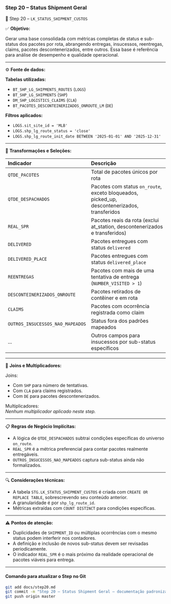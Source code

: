 ### Step 20 – Status Shipment Geral

🔹 Step 20 – `LK_STATUS_SHIPMENT_CUSTOS`

✅ **Objetivo:**

Gerar uma base consolidada com métricas completas de status e sub-status dos pacotes por rota, abrangendo entregas, insucessos, reentregas, claims, pacotes descontenerizados, entre outros. Essa base é referência para análise de desempenho e qualidade operacional.

---

⚙️ **Fonte de dados:**

**Tabelas utilizadas:**
- `BT_SHP_LG_SHIPMENTS_ROUTES` (`LOGS`)
- `BT_SHP_LG_SHIPMENTS` (`SHP`)
- `DM_SHP_LOGISTICS_CLAIMS` (`CLA`)
- `BT_PACOTES_DESCONTEINERIZADOS_ONROUTE_LM` (`DE`)

**Filtros aplicados:**
- `LOGS.sit_site_id = 'MLB'`
- `LOGS.shp_lg_route_status = 'close'`
- `LOGS.shp_lg_route_init_date BETWEEN '2025-01-01' AND '2025-12-31'`

---

📐 **Transformações e Seleções:**

| **Indicador**                   | **Descrição**                                                                   |
|:--------------------------------|:--------------------------------------------------------------------------------|
| `QTDE_PACOTES`                  | Total de pacotes únicos por rota                                                |
| `QTDE_DESPACHADOS`              | Pacotes com status `on_route`, exceto bloqueados, picked_up, descontenerizados, transferidos |
| `REAL_SPR`                      | Pacotes reais da rota (exclui at_station, descontenerizados e transferidos)     |
| `DELIVERED`                     | Pacotes entregues com status `delivered`                                        |
| `DELIVERED_PLACE`               | Pacotes entregues com status `delivered_place`                                  |
| `REENTREGAS`                    | Pacotes com mais de uma tentativa de entrega (`NUMBER_VISITED > 1`)             |
| `DESCONTEINERIZADOS_ONROUTE`    | Pacotes retirados de contêiner e em rota                                        |
| `CLAIMS`                        | Pacotes com ocorrência registrada como claim                                    |
| `OUTROS_INSUCESSOS_NAO_MAPEADOS`| Status fora dos padrões mapeados                                                |
| ...                             | Outros campos para insucessos por sub-status específicos                        |

---

🔁 **Joins e Multiplicadores:**

Joins:
- Com `SHP` para número de tentativas.
- Com `CLA` para claims registrados.
- Com `DE` para pacotes descontenerizados.

Multiplicadores:  
*Nenhum multiplicador aplicado neste step.*

---

📋 **Regras de Negócio Implícitas:**

- A lógica de `QTDE_DESPACHADOS` subtrai condições específicas do universo `on_route`.
- `REAL_SPR` é a métrica preferencial para contar pacotes realmente entregáveis.
- `OUTROS_INSUCESSOS_NAO_MAPEADOS` captura sub-status ainda não formalizados.

---

🔍 **Considerações técnicas:**

- A tabela `STG.LK_STATUS_SHIPMENT_CUSTOS` é criada com `CREATE OR REPLACE TABLE`, sobrescrevendo seu conteúdo anterior.
- A granularidade é por `shp_lg_route_id`.
- Métricas extraídas com `COUNT DISTINCT` para condições específicas.

---

⚠️ **Pontos de atenção:**

- Duplicidades de `SHIPMENT_ID` ou múltiplas ocorrências com o mesmo status podem interferir nos contadores.
- A definição e inclusão de novos sub-status devem ser revisadas periodicamente.
- O indicador `REAL_SPR` é o mais próximo da realidade operacional de pacotes viáveis para entrega.

---

#### Comando para atualizar o Step no Git

```bash
git add docs/step20.md
git commit -m "Step 20 – Status Shipment Geral – documentação padronizada"
git push origin master
